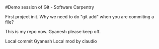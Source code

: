 #Demo session of Git - Software Carpentry

First project init.
<can remove this line> 
Why we need to do "git add" when you are commiting a file?

This is my repo now. Gyanesh please keep off.

Local commit Gyanesh
Local mod by claudio
